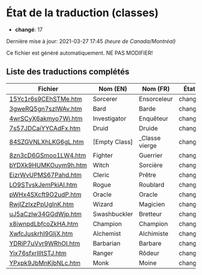 # État de la traduction (classes)

 * **changé**: 17


Dernière mise à jour: 2021-03-27 17:45 *(heure de Canada/Montréal)*

Ce fichier est généré automatiquement. NE PAS MODIFIER!
## Liste des traductions complétés

| Fichier   | Nom (EN)    | Nom (FR)    | État |
|-----------|-------------|-------------|:----:|
|[15Yc1r6s9CEhSTMe.htm](classes/15Yc1r6s9CEhSTMe.htm)|Sorcerer|Ensorceleur|changé|
|[3gweRQ5gn7szIWAv.htm](classes/3gweRQ5gn7szIWAv.htm)|Bard|Barde|changé|
|[4wrSCyX6akmyo7Wj.htm](classes/4wrSCyX6akmyo7Wj.htm)|Investigator|Enquêteur|changé|
|[7s57JDCaiYYCAdFx.htm](classes/7s57JDCaiYYCAdFx.htm)|Druid|Druide|changé|
|[84SZGVNLXhLKG6gL.htm](classes/84SZGVNLXhLKG6gL.htm)|[Empty Class]|_Classe vierge|changé|
|[8zn3cD6GSmoo1LW4.htm](classes/8zn3cD6GSmoo1LW4.htm)|Fighter|Guerrier|changé|
|[bYDXk9HUMKOuym9h.htm](classes/bYDXk9HUMKOuym9h.htm)|Witch|Sorcière|changé|
|[EizrWvUPMS67Pahd.htm](classes/EizrWvUPMS67Pahd.htm)|Cleric|Prêtre|changé|
|[LO9STvskJemPkiAI.htm](classes/LO9STvskJemPkiAI.htm)|Rogue|Roublard|changé|
|[pWHx4SXcft9O2udP.htm](classes/pWHx4SXcft9O2udP.htm)|Oracle|Oracle|changé|
|[RwjIZzIxzPpUglnK.htm](classes/RwjIZzIxzPpUglnK.htm)|Wizard|Magicien|changé|
|[uJ5aCzlw34GGdWjp.htm](classes/uJ5aCzlw34GGdWjp.htm)|Swashbuckler|Bretteur|changé|
|[x8iwnpdLbfcoZkHA.htm](classes/x8iwnpdLbfcoZkHA.htm)|Champion|Champion|changé|
|[XwfcJuskrhI9GIjX.htm](classes/XwfcJuskrhI9GIjX.htm)|Alchemist|Alchimiste|changé|
|[YDRiP7uVvr9WRhOI.htm](classes/YDRiP7uVvr9WRhOI.htm)|Barbarian|Barbare|changé|
|[Yix76sfxrIlltSTJ.htm](classes/Yix76sfxrIlltSTJ.htm)|Ranger|Rôdeur|changé|
|[YPxpk9JbMnKjbNLc.htm](classes/YPxpk9JbMnKjbNLc.htm)|Monk|Moine|changé|
